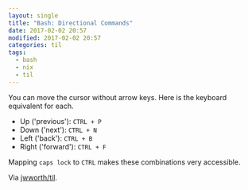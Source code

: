 ```yaml
---
layout: single
title: "Bash: Directional Commands"
date: 2017-02-02 20:57
modified: 2017-02-02 20:57
categories: til
tags:
  - bash
  - nix
  - til
---
```


You can move the cursor without arrow keys. Here is the keyboard equivalent for each.

- Up ('previous'): `CTRL + P`
- Down ('next'): `CTRL + N`
- Left ('back'): `CTRL + B`
- Right ('forward'): `CTRL + F`

Mapping `caps lock` to `CTRL` makes these combinations very accessible.

Via [jwworth/til](https://github.com/jwworth/til).
